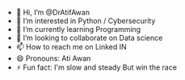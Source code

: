 - 👋 Hi, I’m @DrAtifAwan
- 👀 I’m interested in Python / Cybersecurity 
- 🌱 I’m currently learning Programming 
- 💞️ I’m looking to collaborate on Data science
- 📫 How to reach me on Linked IN 
- 😄 Pronouns: Ati Awan
- ⚡ Fun fact: I'm slow and steady But win the race

<!---
DrAtifAwan/DrAtifAwan is a ✨ special ✨ repository because its `README.md` (this file) appears on your GitHub profile.
You can click the Preview link to take a look at your changes.
--->
